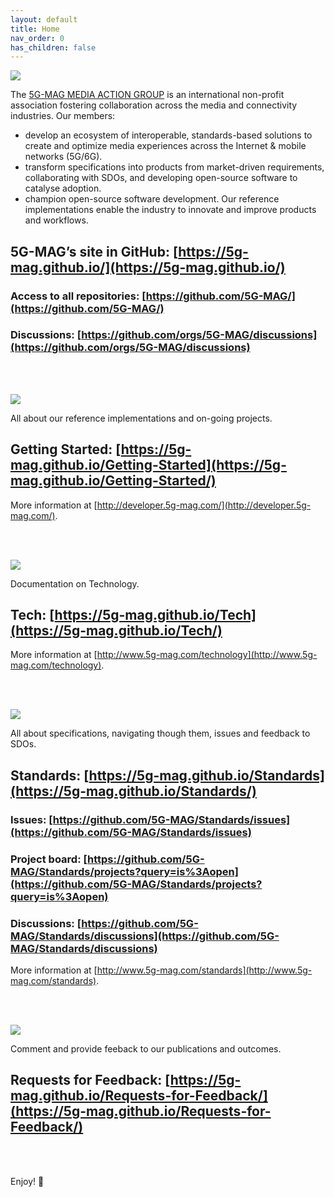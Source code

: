 ```yaml
---
layout: default
title: Home
nav_order: 0
has_children: false
---
```


<img src="../assets/images/Banner_Welcome.png">

The [5G-MAG MEDIA ACTION GROUP](https://www.5g-mag.com)  is an international non-profit association fostering collaboration across the media and connectivity industries. Our members:

* develop an ecosystem of interoperable, standards-based solutions to create and optimize media experiences across the Internet & mobile networks (5G/6G).
* transform specifications into products from market-driven requirements, collaborating with SDOs, and developing open-source software to catalyse adoption.
* champion open-source software development. Our reference implementations enable the industry to innovate and improve products and workflows.

## 5G-MAG’s site in GitHub: [https://5g-mag.github.io/](https://5g-mag.github.io/)
### Access to all repositories: [https://github.com/5G-MAG/](https://github.com/5G-MAG/)
### Discussions: [https://github.com/orgs/5G-MAG/discussions](https://github.com/orgs/5G-MAG/discussions) 

<br><br>

<a href="https://5g-mag.github.io/Getting-Started/"><img src="../assets/images/Button_RT.png"><a/>

All about our reference implementations and on-going projects.
## Getting Started: [https://5g-mag.github.io/Getting-Started](https://5g-mag.github.io/Getting-Started/)

More information at [http://developer.5g-mag.com/](http://developer.5g-mag.com/).

<br><br>

<a href="https://5g-mag.github.io/Tech/"><img src="../assets/images/Button_Tech.png"><a/>

Documentation on Technology.
## Tech: [https://5g-mag.github.io/Tech](https://5g-mag.github.io/Tech/)

More information at [http://www.5g-mag.com/technology](http://www.5g-mag.com/technology).

<br><br>

<a href="https://5g-mag.github.io/Standards/"><img src="../assets/images/Button_Std.png"><a/>

All about specifications, navigating though them, issues and feedback to SDOs.
## Standards: [https://5g-mag.github.io/Standards](https://5g-mag.github.io/Standards/)
### Issues: [https://github.com/5G-MAG/Standards/issues](https://github.com/5G-MAG/Standards/issues)
### Project board: [https://github.com/5G-MAG/Standards/projects?query=is%3Aopen](https://github.com/5G-MAG/Standards/projects?query=is%3Aopen)
### Discussions: [https://github.com/5G-MAG/Standards/discussions](https://github.com/5G-MAG/Standards/discussions)

More information at [http://www.5g-mag.com/standards](http://www.5g-mag.com/standards).

<br><br>

<a href="https://5g-mag.github.io/Requests-for-Feedback/"><img src="../assets/images/Button_RfF.png"><a/>

Comment and provide feeback to our publications and outcomes.
## Requests for Feedback: [https://5g-mag.github.io/Requests-for-Feedback/](https://5g-mag.github.io/Requests-for-Feedback/)

<br><br>

Enjoy! 💪
